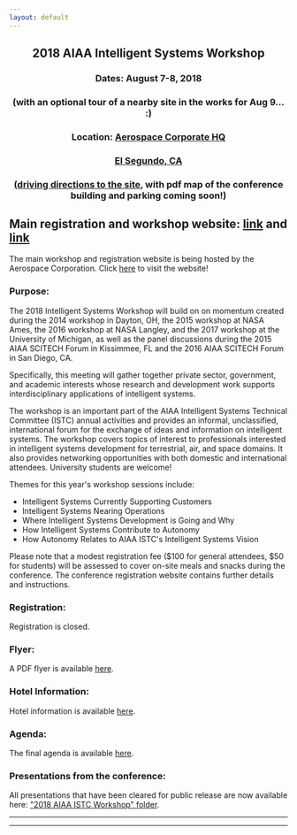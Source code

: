 ```yaml
---
layout: default
---
```


<h2 align="center">2018 AIAA Intelligent Systems Workshop</h2>
<h3 align="center">Dates: August 7-8, 2018</h3>
<h3 align="center">(with an optional tour of a nearby site in the works for Aug 9... :)</h3>
<h3 align="center">Location: <a href="http://www.aerospace.org/about-us/locations/">Aerospace Corporate HQ</h3>
<h3 align="center">El Segundo, CA</h3>
<h3 align="center">(<a href="http://www.aerospace.org/about-us/locations/el-segundo-ca/">driving directions to the site</a>, with pdf map of the conference building and parking coming soon!)</h3>

<h2>Main registration and workshop website: <a href="https://aerospace.org/events/intelligent-systems-workshop">link</a> and <a href="http://www.cvent.com/d/2gqm6s">link</a></h2>

The main workshop and registration website is being hosted by the Aerospace Corporation. Click <a href="http://www.cvent.com/d/2gqm6s">here</a> to visit the website!

### Purpose:

The 2018 Intelligent Systems Workshop will build on on momentum created during the 2014 workshop in Dayton, OH, the 2015 workshop at NASA Ames, the 2016 workshop at NASA Langley, and the 2017 workshop at the University of Michigan, as well as the panel discussions during the 2015 AIAA SCITECH Forum in Kissimmee, FL and the 2016 AIAA SCITECH Forum in San Diego, CA.

Specifically, this meeting will gather together private sector, government, and academic interests whose research and development work supports interdisciplinary applications of intelligent systems.

The workshop is an important part of the AIAA Intelligent Systems Technical Committee (ISTC) annual activities and provides an informal, unclassified, international forum for the exchange of ideas and information on intelligent systems. The workshop covers topics of interest to professionals interested in intelligent systems development for terrestrial, air, and space domains. It also provides networking opportunities with both domestic and international attendees. University students are welcome!

Themes for this year's workshop sessions include:
<ul>
  <li>Intelligent Systems Currently Supporting Customers</li>
  <li>Intelligent Systems Nearing Operations</li>
  <li>Where Intelligent Systems Development is Going and Why</li>
  <li>How Intelligent Systems Contribute to Autonomy</li>
  <li>How Autonomy Relates to AIAA ISTC's Intelligent Systems Vision</li>
</ul>

Please note that a modest registration fee ($100 for general attendees, $50 for students) will be assessed to cover on-site meals and snacks during the conference. The conference registration website contains further details and instructions.

### Registration:

Registration is closed.<!-- now open! Click a href="http://www.cvent.com/d/2gqm6s/4W" here to register! -->

### Flyer:

A PDF flyer is available <a href="https://drive.google.com/file/d/1e1worcuP1lV82AcoZNmBJT29DRJf_s5A/view?usp=sharing">here</a>.

### Hotel Information:

Hotel information is available <a href="http://www.cvent.com/events/2018-intelligent-systems-workshop/custom-20-6a1f44be4d474e76a1be6efddfd68482.aspx">here</a>.

### Agenda:

The final agenda is available <a href="https://drive.google.com/file/d/1f8lnnDN20bG4I78uJlHxiqSaWCooh5Ph/view?usp=sharing">here</a>.

### Presentations from the conference:

All presentations that have been cleared for public release are now available here: <a href="https://drive.google.com/drive/folders/138iWtCOfJi4zUTtg_1If8hshjnTZXC9G?usp=sharing">"2018 AIAA ISTC Workshop" folder</a>.

* * *
* * *

<!-- --end-of-page-- -->
